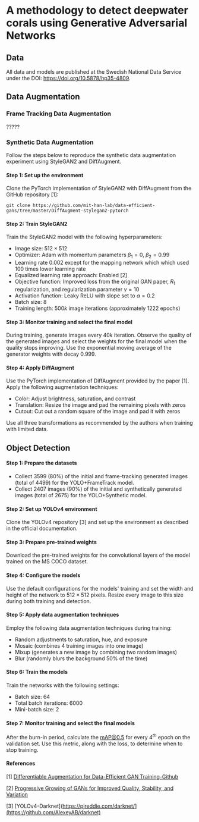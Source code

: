 # A methodology to detect deepwater corals using Generative Adversarial Networks

## Data
All data and models are published at the Swedish National Data Service under the DOI: https://doi.org/10.5878/hp35-4809.

## Data Augmentation


### Frame Tracking Data Augmentation

?????


### Synthetic Data Augmentation
Follow the steps below to reproduce the synthetic data augmentation experiment using StyleGAN2 and DiffAugment.
#### Step 1: Set up the environment

Clone the PyTorch implementation of StyleGAN2 with DiffAugment from the GitHub repository [1]:

```git clone https://github.com/mit-han-lab/data-efficient-gans/tree/master/DiffAugment-stylegan2-pytorch```

#### Step 2: Train StyleGAN2
Train the StyleGAN2 model with the following hyperparameters:

- Image size: $512\times512$
- Optimizer: Adam with momentum parameters $\beta_1=0$, $\beta_2=0.99$
- Learning rate $0.002$ except for the mapping network which which used $100$ times lower learning rate
- Equalized learning rate approach: Enabled [2]
- Objective function: Improved loss from the original GAN paper, $R_1$ regularization, and regularization parameter $\gamma = 10$
- Activation function: Leaky ReLU with slope set to $\alpha=0.2$
- Batch size: $8$
- Training length: $500k$ image iterations (approximately $1222$ epochs)

#### Step 3: Monitor training and select the final model
During training, generate images every $40k$ iteration. Observe the quality of the generated images and select the weights for the final model when the quality stops improving. Use the exponential moving average of the generator weights with decay $0.999$.

#### Step 4: Apply DiffAugment
Use the PyTorch implementation of DiffAugment provided by the paper [1]. Apply the following augmentation techniques:

- Color: Adjust brightness, saturation, and contrast
- Translation: Resize the image and pad the remaining pixels with zeros
- Cutout: Cut out a random square of the image and pad it with zeros

Use all three transformations as recommended by the authors when training with limited data.






## Object Detection

#### Step 1: Prepare the datasets

- Collect 3599 ($80\%$) of the initial and frame-tracking generated images (total of 4499) for the YOLO+FrameTrack model.
- Collect 2407 images ($90\%$) of the initial and synthetically generated images (total of 2675) for the YOLO+Synthetic model.

#### Step 2: Set up YOLOv4 environment
Clone the YOLOv4 repository [3] and set up the environment as described in the official documentation.

#### Step 3: Prepare pre-trained weights
Download the pre-trained weights for the convolutional layers of the model trained on the MS COCO dataset.

#### Step 4: Configure the models
Use the default configurations for the models' training and set the width and height of the network to $512 \times 512$ pixels. 
Resize every image to this size during both training and detection.

#### Step 5: Apply data augmentation techniques
Employ the following data augmentation techniques during training:

- Random adjustments to saturation, hue, and exposure
- Mosaic (combines 4 training images into one image)
- Mixup (generates a new image by combining two random images)
- Blur (randomly blurs the background $50\%$ of the time)

#### Step 6: Train the models
Train the networks with the following settings:

- Batch size: $64$
- Total batch iterations: $6000$
- Mini-batch size: $2$

#### Step 7: Monitor training and select the final models
After the burn-in period, calculate the mAP@0.5 for every $4^{th}$ epoch on the validation set. Use this metric, along with the loss, to determine when to stop training.

#### References
[1] [Differentiable Augmentation for Data-Efficient GAN Training-Github](https://github.com/mit-han-lab/data-efficient-gans/tree/master/DiffAugment-stylegan2-pytorch)

[2] [Progressive Growing of GANs for Improved Quality, Stability, and Variation](https://arxiv.org/pdf/1710.10196.pdf)

[3] [YOLOv4-Darknet](https://pjreddie.com/darknet/](https://github.com/AlexeyAB/darknet)



